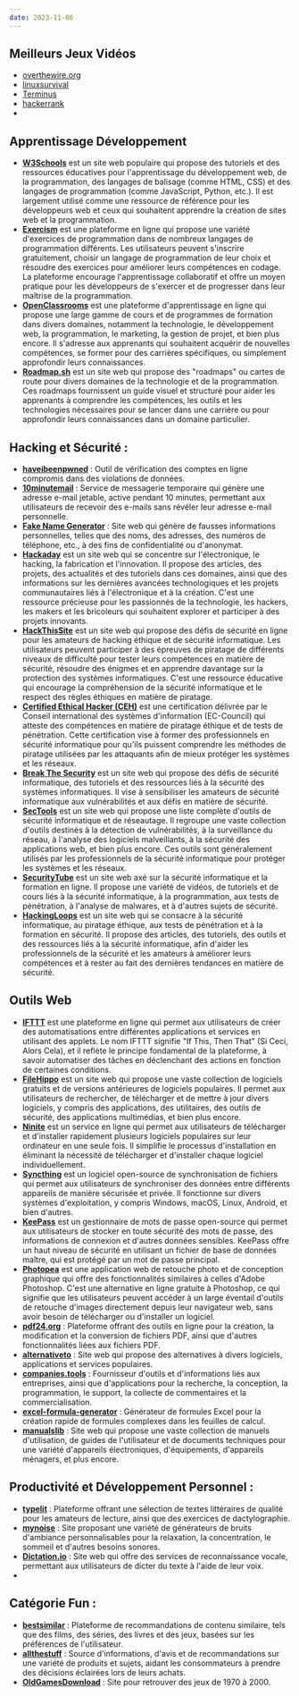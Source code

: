 ```yaml
---
date: 2023-11-06
---
```

## Meilleurs Jeux Vidéos
- [overthewire.org](https://overthewire.org/wargames/)
- [linuxsurvival](https://linuxsurvival.com/)
- [Terminus](https://web.mit.edu/mprat/Public/web/Terminus/Web/main.html)
- [hackerrank](https://www.hackerrank.com/domains/shell)
- 
## Apprentissage Développement 

- [**W3Schools**](https://www.w3schools.com/) est un site web populaire qui propose des tutoriels et des ressources éducatives pour l'apprentissage du développement web, de la programmation, des langages de balisage (comme HTML, CSS) et des langages de programmation (comme JavaScript, Python, etc.). Il est largement utilisé comme une ressource de référence pour les développeurs web et ceux qui souhaitent apprendre la création de sites web et la programmation.
- [**Exercism**](https://exercism.org/) est une plateforme en ligne qui propose une variété d'exercices de programmation dans de nombreux langages de programmation différents. Les utilisateurs peuvent s'inscrire gratuitement, choisir un langage de programmation de leur choix et résoudre des exercices pour améliorer leurs compétences en codage. La plateforme encourage l'apprentissage collaboratif et offre un moyen pratique pour les développeurs de s'exercer et de progresser dans leur maîtrise de la programmation.
- [**OpenClassrooms**](https://openclassrooms.com/fr/) est une plateforme d'apprentissage en ligne qui propose une large gamme de cours et de programmes de formation dans divers domaines, notamment la technologie, le développement web, la programmation, le marketing, la gestion de projet, et bien plus encore. Il s'adresse aux apprenants qui souhaitent acquérir de nouvelles compétences, se former pour des carrières spécifiques, ou simplement approfondir leurs connaissances.
- [**Roadmap.sh**](https://roadmap.sh/) est un site web qui propose des "roadmaps" ou cartes de route pour divers domaines de la technologie et de la programmation. Ces roadmaps fournissent un guide visuel et structuré pour aider les apprenants à comprendre les compétences, les outils et les technologies nécessaires pour se lancer dans une carrière ou pour approfondir leurs connaissances dans un domaine particulier.
## Hacking et Sécurité :
- **[haveibeenpwned](https://haveibeenpwned.com/)** : Outil de vérification des comptes en ligne compromis dans des violations de données.
- **[10minutemail](https://10minutemail.com/)** : Service de messagerie temporaire qui génère une adresse e-mail jetable, active pendant 10 minutes, permettant aux utilisateurs de recevoir des e-mails sans révéler leur adresse e-mail personnelle.
- **[Fake Name Generator](https://www.fakenamegenerator.com/)** : Site web qui génère de fausses informations personnelles, telles que des noms, des adresses, des numéros de téléphone, etc., à des fins de confidentialité ou d'anonymat.
- [**Hackaday**](https://hackaday.com/) est un site web qui se concentre sur l'électronique, le hacking, la fabrication et l'innovation. Il propose des articles, des projets, des actualités et des tutoriels dans ces domaines, ainsi que des informations sur les dernières avancées technologiques et les projets communautaires liés à l'électronique et à la création. C'est une ressource précieuse pour les passionnés de la technologie, les hackers, les makers et les bricoleurs qui souhaitent explorer et participer à des projets innovants.
- [**HackThisSite**](https://www.hackthissite.org/) est un site web qui propose des défis de sécurité en ligne pour les amateurs de hacking éthique et de sécurité informatique. Les utilisateurs peuvent participer à des épreuves de piratage de différents niveaux de difficulté pour tester leurs compétences en matière de sécurité, résoudre des énigmes et en apprendre davantage sur la protection des systèmes informatiques. C'est une ressource éducative qui encourage la compréhension de la sécurité informatique et le respect des règles éthiques en matière de piratage.
- [**Certified Ethical Hacker (CEH)**](https://www.eccouncil.org/train-certify/certified-ethical-hacker-ceh/) est une certification délivrée par le Conseil international des systèmes d'information (EC-Council) qui atteste des compétences en matière de piratage éthique et de tests de pénétration. Cette certification vise à former des professionnels en sécurité informatique pour qu'ils puissent comprendre les méthodes de piratage utilisées par les attaquants afin de mieux protéger les systèmes et les réseaux.
- [**Break The Security**](https://breakthesecurity.cysecurity.org/) est un site web qui propose des défis de sécurité informatique, des tutoriels et des ressources liés à la sécurité des systèmes informatiques. Il vise à sensibiliser les amateurs de sécurité informatique aux vulnérabilités et aux défis en matière de sécurité.
- [**SecTools**](https://sectools.org/) est un site web qui propose une liste complète d'outils de sécurité informatique et de réseautage. Il regroupe une vaste collection d'outils destinés à la détection de vulnérabilités, à la surveillance du réseau, à l'analyse des logiciels malveillants, à la sécurité des applications web, et bien plus encore. Ces outils sont généralement utilisés par les professionnels de la sécurité informatique pour protéger les systèmes et les réseaux.
- [**SecurityTube**](http://www.securitytube.net/) est un site web axé sur la sécurité informatique et la formation en ligne. Il propose une variété de vidéos, de tutoriels et de cours liés à la sécurité informatique, à la programmation, aux tests de pénétration, à l'analyse de malwares, et à d'autres sujets de sécurité.
- [**HackingLoops**](https://www.hackingloops.com/) est un site web qui se consacre à la sécurité informatique, au piratage éthique, aux tests de pénétration et à la formation en sécurité. Il propose des articles, des tutoriels, des outils et des ressources liés à la sécurité informatique, afin d'aider les professionnels de la sécurité et les amateurs à améliorer leurs compétences et à rester au fait des dernières tendances en matière de sécurité.


## Outils Web

- [**IFTTT**](https://ifttt.com/) est une plateforme en ligne qui permet aux utilisateurs de créer des automatisations entre différentes applications et services en utilisant des applets. Le nom IFTTT signifie "If This, Then That" (Si Ceci, Alors Cela), et il reflète le principe fondamental de la plateforme, à savoir automatiser des tâches en déclenchant des actions en fonction de certaines conditions.
- [**FileHippo**](https://filehippo.com/) est un site web qui propose une vaste collection de logiciels gratuits et de versions antérieures de logiciels populaires. Il permet aux utilisateurs de rechercher, de télécharger et de mettre à jour divers logiciels, y compris des applications, des utilitaires, des outils de sécurité, des applications multimédias, et bien plus encore.
- [**Ninite**](https://ninite.com/) est un service en ligne qui permet aux utilisateurs de télécharger et d'installer rapidement plusieurs logiciels populaires sur leur ordinateur en une seule fois. Il simplifie le processus d'installation en éliminant la nécessité de télécharger et d'installer chaque logiciel individuellement.
- [**Syncthing**](https://syncthing.net/) est un logiciel open-source de synchronisation de fichiers qui permet aux utilisateurs de synchroniser des données entre différents appareils de manière sécurisée et privée. Il fonctionne sur divers systèmes d'exploitation, y compris Windows, macOS, Linux, Android, et bien d'autres.
- [**KeePass**](https://keepass.info/) est un gestionnaire de mots de passe open-source qui permet aux utilisateurs de stocker en toute sécurité des mots de passe, des informations de connexion et d'autres données sensibles. KeePass offre un haut niveau de sécurité en utilisant un fichier de base de données maître, qui est protégé par un mot de passe principal.
- [**Photopea**](https://www.photopea.com/) est une application web de retouche photo et de conception graphique qui offre des fonctionnalités similaires à celles d'Adobe Photoshop. C'est une alternative en ligne gratuite à Photoshop, ce qui signifie que les utilisateurs peuvent accéder à un large éventail d'outils de retouche d'images directement depuis leur navigateur web, sans avoir besoin de télécharger ou d'installer un logiciel.
- **[pdf24.org](https://www.pdf24.org/en/)** : Plateforme offrant des outils en ligne pour la création, la modification et la conversion de fichiers PDF, ainsi que d'autres fonctionnalités liées aux fichiers PDF.
-  **[alternativeto](https://alternativeto.net/)** : Site web qui propose des alternatives à divers logiciels, applications et services populaires.
- **[companies.tools](https://www.companies.tools/)** : Fournisseur d'outils et d'informations liés aux entreprises, ainsi que d'applications pour la recherche, la conception, la programmation, le support, la collecte de commentaires et la commercialisation.
- **[excel-formula-generator](https://formulabot.com/excel-formula-generator)** : Générateur de formules Excel pour la création rapide de formules complexes dans les feuilles de calcul.
- **[manualslib](https://www.manualslib.com/)** : Site web qui propose une vaste collection de manuels d'utilisation, de guides de l'utilisateur et de documents techniques pour une variété d'appareils électroniques, d'équipements, d'appareils ménagers, et plus encore.

## Productivité et Développement Personnel :
- **[typelit](https://www.typelit.io/)** : Plateforme offrant une sélection de textes littéraires de qualité pour les amateurs de lecture, ainsi que des exercices de dactylographie.
- **[mynoise](https://mynoise.net/)** : Site proposant une variété de générateurs de bruits d'ambiance personnalisables pour la relaxation, la concentration, le sommeil et d'autres besoins sonores.
- **[Dictation.io](https://dictation.io/)** : Site web qui offre des services de reconnaissance vocale, permettant aux utilisateurs de dicter du texte à l'aide de leur voix.
- 
## Catégorie Fun :
- **[bestsimilar](https://bestsimilar.com/)** : Plateforme de recommandations de contenu similaire, tels que des films, des séries, des livres et des jeux, basées sur les préférences de l'utilisateur.
- **[allthestuff](https://allthestuff.com/)** : Source d'informations, d'avis et de recommandations sur une variété de produits et sujets, aidant les consommateurs à prendre des décisions éclairées lors de leurs achats.
- **[OldGamesDownload](https://oldgamesdownload.com/)** : Site pour retrouver des jeux de 1970 à 2000.